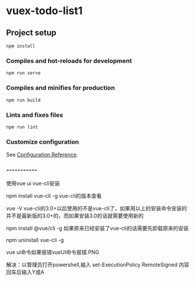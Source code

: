 # vuex-todo-list1

## Project setup
```
npm install
```

### Compiles and hot-reloads for development
```
npm run serve
```

### Compiles and minifies for production
```
npm run build
```

### Lints and fixes files
```
npm run lint
```

### Customize configuration
See [Configuration Reference](https://cli.vuejs.org/config/).


### -----------
使用vue ui
vue-cli安装

npm install vue-cli -g
vue-cli的版本查看

vue -V
vue-cli的3.0+以后使用的不是vue-cli了，如果用以上的安装命令安装的并不是最新版的3.0+的，而如果安装3.0的话就需要使用新的

npm install @vue/cli -g
如果原来已经安装了vue-cli的话需要先卸载原来的安装

npm uninstall vue-cli -g

vue ui命令如果报错vueUI命令报错.PNG

解决：以管理员打开powershell,输入 set-ExecutionPolicy RemoteSigned 内容回车后输入Y或A

